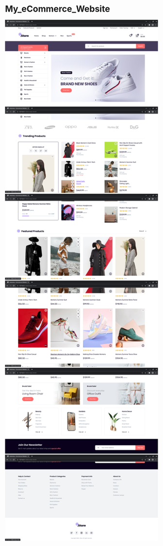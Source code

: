 # My_eCommerce_Website

![](Website%20Photo/Screenshot%202023-04-05%2020.50.19.png)
![](Website%20Photo/Screenshot%202023-04-05%2020.50.37.png)
![](Website%20Photo/Screenshot%202023-04-05%2020.50.48.png)
![](Website%20Photo/Screenshot%202023-04-05%2020.50.57.png)
![](Website%20Photo/Screenshot%202023-04-05%2020.51.05.png)
![](Website%20Photo/Screenshot%202023-04-05%2020.51.15.png)
